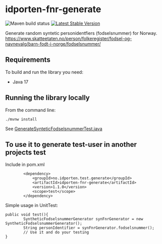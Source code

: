 # idporten-fnr-generate

![Maven build status](https://github.com/felleslosninger/idporten-fnr-generate/actions/workflows/call-maventests.yml/badge.svg)
[![Latest Stable Version](https://img.shields.io/github/v/release/felleslosninger/idporten-fnr-generate?display_name=tag)](https://github.com/felleslosninger/idporten-fnr-generate/releases)

Generate random syntetic personidentfiers (fodselsnummer) for Norway.
https://www.skatteetaten.no/person/folkeregister/fodsel-og-navnevalg/barn-fodt-i-norge/fodselsnummer/

## Requirements
To build and run the library you need:

* Java 17

## Running the library locally

From the command line: 
```
./mvnw install
```
See [GenerateSynteticFodselsnummerTest.java](/src/test/java/no/idporten/test/generate/fnr/GenerateSynteticFodselsnummerTest.java)

## To use it to generate test-user in another projects test

Include in pom.xml
```
        <dependency>
            <groupId>no.idporten.test.generate</groupId>
            <artifactId>idporten-fnr-generate</artifactId>
            <version>1.1.0</version>
            <scope>test</scope>
        </dependency>
```
Simple usage in UnitTest:
```
public void test(){
        SyntheticFodselsnummerGenerator synFnrGenerator = new SyntheticFodselsnummerGenerator();
        String personIdentifier = synFnrGenerator.fodselsnummer();
        // Use it and do your testing
}
```
